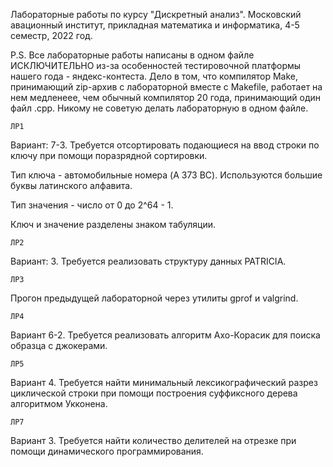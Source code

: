 Лабораторные работы по курсу "Дискретный анализ". Московский авационный институт, прикладная математика и информатика, 4-5 семестр, 2022 год.

P.S. Все лабораторные работы написаны в одном файле ИСКЛЮЧИТЕЛЬНО из-за особенностей тестировочной платформы нашего года - яндекс-контеста. Дело в том, что компилятор Make, принимающий zip-архив с лабораторной вместе с Makefile, работает на нем медленеее, чем обычный компилятор 20 года, принимающий один файл .cpp. Никому не советую делать лабораторную в одном файле.

```ЛР1```

Вариант: 7-3. Требуется отсортировать подающиеся на ввод строки по ключу при помощи поразрядной сортировки.

Тип ключа - автомобильные номера (A 373 BC). Используются большие буквы латинского алфавита.

Тип значения - число от 0 до 2^64 - 1.

Ключ и значение разделены знаком табуляции.

```ЛР2```

Вариант: 3. Требуется реализовать структуру данных PATRICIA.

```ЛР3```

Прогон предыдущей лабораторной через утилиты gprof и valgrind.

```ЛР4```

Вариант 6-2. Требуется реализовать алгоритм Ахо-Корасик для поиска образца с джокерами.


```ЛР5```

Вариант 4. Требуется найти минимальный лексикографический разрез циклической строки при помощи построения суффиксного дерева алгоритмом Укконена.


```ЛР7```

Вариант 3. Требуется найти количество делителей на отрезке при помощи динамического программирования.

